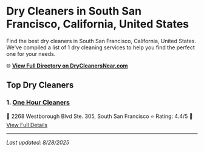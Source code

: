 # Dry Cleaners in South San Francisco, California, United States

Find the best dry cleaners in South San Francisco, California, United States. We've compiled a list of 1 dry cleaning services to help you find the perfect one for your needs.

🌐 **[View Full Directory on DryCleanersNear.com](https://drycleanersnear.com/city/US/California/South%20San%20Francisco)**

## Top Dry Cleaners

### 1. [One Hour Cleaners](https://drycleanersnear.com/dryCleaner/689d43a5756b71cad101f29b/one-hour-cleaners)
📍 2268 Westborough Blvd Ste. 305, South San Francisco
⭐ Rating: 4.4/5
🔗 [View Full Details](https://drycleanersnear.com/dryCleaner/689d43a5756b71cad101f29b/one-hour-cleaners)


---

*Last updated: 8/28/2025*
